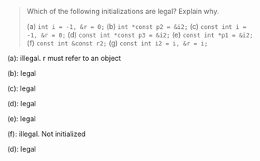 > Which of the following initializations are legal? Explain why.
>
> (a) `int i = -1, &r = 0;`
> (b) `int *const p2 = &i2;`
> (c) `const int i = -1, &r = 0;`
> (d) `const int *const p3 = &i2;`
> (e) `const int *p1 = &i2;`
> (f) `const int &const r2;`
> (g) `const int i2 = i, &r = i;`


(a): illegal. r must refer to an object

(b): legal

(c): legal

(d): legal

(e): legal

(f): illegal. Not initialized

(d): legal
